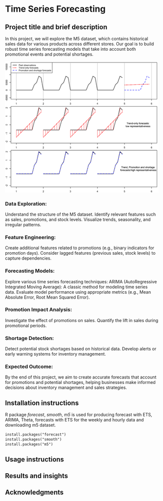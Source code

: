 # Time Series Forecasting


## Project title and brief description
In this project, we will explore the M5 dataset, which contains historical sales data for various products across different stores. Our goal is to build robust time series forecasting models that take into account both promotional events and potential shortages.

![plot](Figure_Promotion_Shortage_AAA.png)

### Data Exploration:
Understand the structure of the M5 dataset.
Identify relevant features such as sales, promotions, and stock levels.
Visualize trends, seasonality, and irregular patterns.
### Feature Engineering:
Create additional features related to promotions (e.g., binary indicators for promotion days).
Consider lagged features (previous sales, stock levels) to capture dependencies.
### Forecasting Models:
Explore various time series forecasting techniques:
ARIMA (AutoRegressive Integrated Moving Average): A classic method for modeling time series data.
Evaluate model performance using appropriate metrics (e.g., Mean Absolute Error, Root Mean Squared Error).
### Promotion Impact Analysis:
Investigate the effect of promotions on sales.
Quantify the lift in sales during promotional periods.
### Shortage Detection:
Detect potential stock shortages based on historical data.
Develop alerts or early warning systems for inventory management.
### Expected Outcome:
By the end of this project, we aim to create accurate forecasts that account for promotions and potential shortages, helping businesses make informed decisions about inventory management and sales strategies.

## Installation instructions
R package *forecast*, *smooth*, *m5* is used for producing forecast with ETS, ARIMA, Theta, forecasts with ETS for the weekly and hourly data and downloading m5 dataset.
```
install.packages("forecast")
install.packages("smooth")
install.packages("m5")

```
## Usage instructions

## Results and insights

## Acknowledgments
